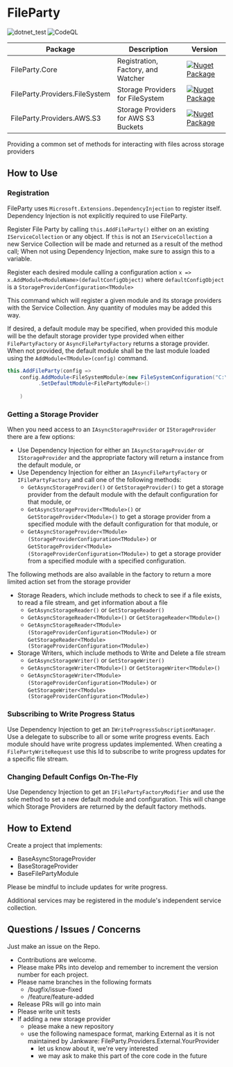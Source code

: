 # FileParty

![dotnet_test](https://github.com/JankwareDotCom/FileParty/workflows/dotnet_test/badge.svg)
![CodeQL](https://github.com/JankwareDotCom/FileParty/actions/workflows/codeql-analysis.yml/badge.svg)

| Package | Description | Version |
| ------- | ----------- | ------- |
|FileParty.Core|Registration, Factory, and Watcher|[![Nuget Package](https://badgen.net/nuget/v/FileParty.Core)](https://www.nuget.org/packages/FileParty.Core/)|
|FileParty.Providers.FileSystem|Storage Providers for FileSystem|[![Nuget Package](https://badgen.net/nuget/v/FileParty.Providers.FileSystem)](https://www.nuget.org/packages/FileParty.Providers.FileSystem/)|
|FileParty.Providers.AWS.S3|Storage Providers for AWS S3 Buckets|[![Nuget Package](https://badgen.net/nuget/v/FileParty.Providers.AWS.S3)](https://www.nuget.org/packages/FileParty.Providers.AWS.S3/)|

Providing a common set of methods for interacting with files across storage providers

## How to Use

### Registration

FileParty uses `Microsoft.Extensions.DependencyInjection` to register itself. Dependency Injection is not explicitly
required to use FileParty.

Register File Party by calling `this.AddFileParty()` either on an existing `IServiceCollection` or any object. If `this`
is not an `IServiceCollection`
a new Service Collection will be made and returned as a result of the method call; When not using Dependency Injection,
make sure to assign this to a variable.

Register each desired module calling a configuration action `x => x.AddModule<ModuleName>(defaultConfigObject)`
where `defaultConfigObject` is a `StorageProviderConfiguration<TModule>`

This command which will register a given module and its storage providers with the Service Collection. Any quantity of
modules may be added this way.

If desired, a default module may be specified, when provided this module will be the default storage provider type
provided when either
`FilePartyFactory` or `AsyncFilePartyFactory` returns a storage provider. When not provided, the default module shall be
the last module loaded using the
`AddModule<TModule>(config)` command.

```c#
this.AddFileParty(config => 
    config.AddModule<FileSystemModule>(new FileSystemConfiguration("C:\FilePartyBaseDirectory"))
          .SetDefaultModule<FilePartyModule>()
    
    )
```

### Getting a Storage Provider

When you need access to an `IAsyncStorageProvider` or `IStorageProvider` there are a few options:

- Use Dependency Injection for either an `IAsyncStorageProvider` or `IStorageProvider` and the appropriate factory will
  return a instance from the default module, or
- Use Dependency Injection for either an `IAsyncFilePartyFactory` or `IFilePartyFactory` and call one of the following
  methods:
    - `GetAsyncStorageProvider()` or `GetStorageProvider()` to get a storage provider from the default module with the
      default configuration for that module, or
    - `GetAsyncStorageProvider<TModule>()` or `GetStorageProvider<TModule>()` to get a storage provider from a specified
      module with the default configuration for that module, or
    - `GetAsyncStorageProvider<TModule>(StorageProviderConfiguration<TModule>)`
      or `GetStorageProvider<TModule>(StorageProviderConfiguration<TModule>)`
      to get a storage provider from a specified module with a specified configuration.

The following methods are also available in the factory to return a more limited action set from the storage provider

- Storage Readers, which include methods to check to see if a file exists, to read a file stream, and get information
  about a file
    - `GetAsyncStorageReader()` or `GetStorageReader()`
    - `GetAsyncStorageReader<TModule>()` or `GetStorageReader<TModule>()`
    - `GetAsyncStorageReader<TModule>(StorageProviderConfiguration<TModule>)`
      or `GetStorageReader<TModule>(StorageProviderConfiguration<TModule>)`
- Storage Writers, which include methods to Write and Delete a file stream
    - `GetAsyncStorageWriter()` or `GetStorageWriter()`
    - `GetAsyncStorageWriter<TModule>()` or `GetStorageWriter<TModule>()`
    - `GetAsyncStorageWriter<TModule>(StorageProviderConfiguration<TModule>)`
      or `GetStorageWriter<TModule>(StorageProviderConfiguration<TModule>)`

### Subscribing to Write Progress Status

Use Dependency Injection to get an `IWriteProgressSubscriptionManager`. Use a delegate to subscribe to all or some write
progress events. Each module should have write progress updates implemented. When creating a `FilePartyWriteRequest` use
this Id to subscribe to write progress updates for a specific file stream.

### Changing Default Configs On-The-Fly

Use Dependency Injection to get an `IFilePartyFactoryModifier` and use the sole method to set a new default module and
configuration. This will change which Storage Providers are returned by the default factory methods.

## How to Extend

Create a project that implements:

- BaseAsyncStorageProvider
- BaseStorageProvider
- BaseFilePartyModule

Please be mindful to include updates for write progress.

Additional services may be registered in the module's independent service collection.

## Questions / Issues / Concerns

Just make an issue on the Repo.

- Contributions are welcome.
- Please make PRs into develop and remember to increment the version number for each project.
- Please name branches in the following formats
    - /bugfix/issue-fixed
    - /feature/feature-added
- Release PRs will go into main
- Please write unit tests
- If adding a new storage provider
    - please make a new repository
    - use the following namespace format, marking External as it is not maintained by Jankware:
      FileParty.Providers.External.YourProvider
        - let us know about it, we're very interested
        - we may ask to make this part of the core code in the future